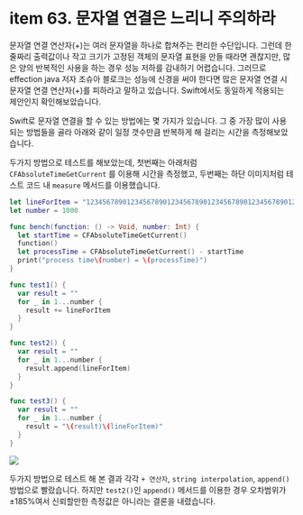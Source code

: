 # item 63. 문자열 연결은 느리니 주의하라

문자열 연결 연산자(+)는 여러 문자열을 하나로 합쳐주는 편리한 수단입니다. 그런데 한 줄짜리 출력값이나 작고 크기가 고정된 객체의 문자열 표현을 만들 때라면 괜찮지만, 많은 양의 반복적인 사용을 하는 경우 성능 저하를 감내하기 어렵습니다. 그러므로 effection java 저자 조슈아 블로크는 성능에 신경을 써야 한다면 많은 문자열 연결 시 문자열 연결 연산자(+)를 피하라고 말하고 있습니다. Swift에서도 동일하게 적용되는 제안인지 확인해보았습니다.

Swift로 문자열 연결을 할 수 있는 방법에는 몇 가지가 있습니다. 그 중 가장 많이 사용되는 방법들을 골라 아래와 같이 일정 갯수만큼 반복하게 해 걸리는 시간을 측정해보았습니다.

두가지 방법으로 테스트를 해보았는데, 첫번째는 아래처럼 `CFAbsoluteTimeGetCurrent` 를 이용해 시간을 측정했고, 두번째는 하단 이미지처럼 테스트 코드 내 `measure` 메서드를 이용했습니다.

```swift
let lineForItem = "12345678901234567890123456789012345678901234567890123456789012345678901234567890"
let number = 1000

func bench(function: () -> Void, number: Int) {
  let startTime = CFAbsoluteTimeGetCurrent()
  function()
  let processTime = CFAbsoluteTimeGetCurrent() - startTime
  print("process time\(number) = \(processTime)")
}

func test1() {
  var result = ""
  for _ in 1...number {
    result += lineForItem
  }
}

func test2() {
  var result = ""
  for _ in 1...number {
    result.append(lineForItem)
  }
}

func test3() {
  var result = ""
  for _ in 1...number {
    result = "\(result)\(lineForItem)"
  }
}
```

<img src="https://user-images.githubusercontent.com/40784518/110232054-bc6f5b80-7f5e-11eb-8d9e-1faf66c52ea5.png"/>

두가지 방법으로 테스트 해 본 결과 각각 `+ 연산자`, `string interpolation`, `append()` 방법으로 빨랐습니다. 하지만 `test2()`인 `append()` 메서드를 이용한 경우 오차범위가 ±185%여서 신뢰할만한 측정값은 아니라는 결론을 내렸습니다. 

